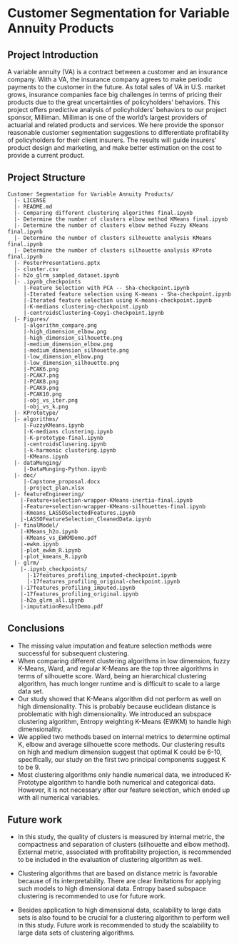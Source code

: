 # Customer Segmentation for Variable Annuity Products


## Project Introduction 
A variable annuity (VA) is a contract between a customer and an insurance company. With a VA, the insurance company agrees to make periodic payments to the customer in the future. As total sales of VA in U.S. market grows, insurance companies face big challenges in terms of pricing their products due to the great uncertainties of policyholders’ behaviors. This project offers predictive analysis of policyholders’ behaviors to our project sponsor, Milliman. Milliman is one of the world’s largest providers of actuarial and related products and services. We here provide the sponsor reasonable customer segmentation suggestions to differentiate profitability of policyholders for their client insurers. The results will guide insurers’ product design and marketing, and make better estimation on the cost to provide a current product.

## Project Structure
```
Customer Segmentation for Variable Annuity Products/  
  |- LICENSE
  |- README.md
  |- Comparing different clustering algorithms final.ipynb
  |- Determine the number of clusters elbow method KMeans final.ipynb
  |- Determine the number of clusters elbow method Fuzzy KMeans final.ipynb
  |- Determine the number of clusters silhouette analysis KMeans final.ipynb
  |- Determine the number of clusters silhouette analysis KProto final.ipynb
  |- PosterPresentations.pptx
  |- cluster.csv
  |- h2o_glrm_sampled_dataset.ipynb
  |- .ipynb_checkpoints
     |-Feature Selection with PCA -- Sha-checkpoint.ipynb
     |-Iterated feature selection using K-means - Sha-checkpoint.ipynb
     |-Iterated feature selection using K-means-checkpoint.ipynb
     |-K-medians clustering-checkpoint.ipynb
     |-centroidsClustering-Copy1-checkpoint.ipynb
  |- Figures/
     |-algorithm_compare.png
     |-high_dimension_elbow.png
     |-high_dimension_silhouette.png
     |-medium_dimension_elbow.png
     |-medium_dimension_silhouette.png
     |-low_dimension_elbow.png
     |-low_dimension_silhouette.png
     |-PCAK6.png
     |-PCAK7.png
     |-PCAK8.png
     |-PCAK9.png
     |-PCAK10.png
     |-obj_vs_iter.png
     |-obj_vs_k.png
  |- KPrototype/
  |- algorithms/
     |-FuzzyKMeans.ipynb
     |-K-medians clustering.ipynb
     |-K-prototype-final.ipynb
     |-centroidsClusering.ipynb
     |-k-harmonic clustering.ipynb
     |-KMeans.ipynb
  |- dataMunging/
     |-DataMunging-Python.ipynb
  |- doc/
     |-Capstone_proposal.docx
     |-project_plan.xlsx
  |- featureEngineering/
    |-Feature+selection-wrapper-KMeans-inertia-final.ipynb
    |-Feature+selection-wrapper-KMeans-silhouettes-final.ipynb
    |-Kmeans_LASSOSelectedFeatures.ipynb
    |-LASSOFeatureSelection_CleanedData.ipynb	
  |- finalModel/
    |-KMeans_h2o.ipynb
    |-KMeans_vs_EWKMDemo.pdf
    |-ewkm.ipynb
    |-plot_ewkm_R.ipynb
    |-plot_kmeans_R.ipynb
  |- glrm/
    |-.ipynb_checkpoints/
      |-17features_profiling_imputed-checkpoint.ipynb
      |-17features_profiling_original-checkpoint.ipynb
    |-17features_profiling_imputed.ipynb
    |-17features_profiling_original.ipynb
    |-h2o_glrm_all.ipynb
    |-imputationResultDemo.pdf
```
## Conclusions
* The missing value imputation and feature selection methods were successful for subsequent clustering.
* When comparing different clustering algorithms in low dimension, fuzzy K-Means, Ward, and regular K-Means are the top three algorithms in terms of silhouette score. Ward, being an hierarchical clustering algorithm, has much longer runtime and is difficult to scale to a large data set. 
* Our study showed that K-Means algorithm did not perform as well on high dimensionality. This is probably because euclidean distance is problematic with high dimensionality. We introduced an subspace clustering algorithm, Entropy weighting K-Means (EWKM) to handle high dimensionality.
* We applied two methods based on internal metrics to determine optimal K, elbow and average silhouette score methods. Our clustering results on high and medium dimension suggest that optimal K could be 6-10, specifically, our study on the first two principal components suggest K to be 9. 
* Most clustering algorithms only handle numerical data, we introduced K-Prototype algorithm to handle both numerical and categorical data. However, it is not necessary after our feature selection, which ended up with all numerical variables. 

## Future work
* In this study, the quality of clusters is measured by internal metric, the compactness and separation of clusters (silhouette and elbow method). External metric, associated with profitability projection, is recommended to be included in the evaluation of clustering algorithm as well. 

* Clustering algorithms that are based on distance metric is favorable because of its interpretability. There are clear limitations for applying such models to high dimensional data. Entropy based subspace clustering is recommended to use for future work.

* Besides application to high dimensional data, scalability to large data sets is also found to be crucial for a clustering algorithm to perform well in this study. Future work is recommended to study the scalability to large data sets of clustering algorithms.
